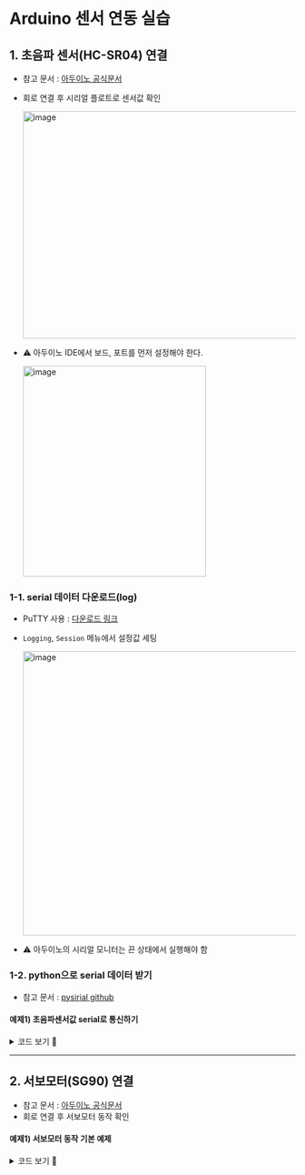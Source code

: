 # Arduino 센서 연동 실습

## 1. 초음파 센서(HC-SR04) 연결
- 참고 문서 : [아두이노 공식문서](https://projecthub.arduino.cc/Isaac100/getting-started-with-the-hc-sr04-ultrasonic-sensor-7cabe1)
- 회로 연결 후 시리얼 플로트로 센서값 확인
  
  <img width="800" height="400" alt="image" src="https://github.com/user-attachments/assets/8e96a853-439c-44e5-9ca5-a981de8eda10" />
- ⚠️ 아두이노 IDE에서 보드, 포트를 먼저 설정해야 한다.

  <img width="322" height="371" alt="image" src="https://github.com/user-attachments/assets/bfcebb24-2056-4452-a26d-99afb36a48aa" />


### 1-1. serial 데이터 다운로드(log)
- PuTTY 사용 : [다운로드 링크](https://www.chiark.greenend.org.uk/~sgtatham/putty/latest.html)
- `Logging`, `Session` 메뉴에서 설정값 세팅

  <img width="800" height="500" alt="image" src="https://github.com/user-attachments/assets/1bf0a10a-79d3-4e97-b157-3fd6c6e7d16c" />

- ⚠️ 아두이노의 시리얼 모니터는 끈 상태에서 실행해야 함

### 1-2. python으로 serial 데이터 받기
- 참고 문서 : [pysirial github](https://github.com/pyserial/pyserial)

#### 예제1) 초음파센서값 serial로 통신하기
<details>
<summary>코드 보기 🔽</summary>
  
```python
import serial
import time

# 전역 변수
connection = None
current_distance = 0

def connect_sensor(port='COM3'):
    global connection
    try:
        connection = serial.Serial(port, 9600)
        time.sleep(2)
        print("연결 성공")
        return True
    except:
        print("연결 실패")
        return False
    
def read_distance():
    global connection, current_distance
    if connection and connection.in_waiting > 0:
        data = connection.readline().decode().strip()
        try:
            distance = float(data)
            current_distance = distance
            return distance
        except:
            pass
        return None
    
    
def main():
    if connect_sensor():
        for i in range(10):
            dist = read_distance()
            if dist:
                print(f"거리 : {dist}cm")
            time.sleep(0.5)
            

if __name__ == "__main__":
    main()
    
```
</details>

---

## 2. 서보모터(SG90) 연결

- 참고 문서 : [아두이노 공식문서](https://docs.arduino.cc/learn/electronics/servo-motors/)
- 회로 연결 후 서보모터 동작 확인

#### 예제1) 서보모터 동작 기본 예제
<details>
<summary>코드 보기 🔽</summary>

```c++
#include <Servo.h>

Servo myservo;  // create servo object to control a servo
// twelve servo objects can be created on most boards

int pos = 0;    // variable to store the servo position

void setup() {
  myservo.attach(6);  // 아두이노와 연결된 핀 번호 설정
}

void loop() {
  for (pos = 0; pos <= 180; pos += 1) { // goes from 0 degrees to 180 degrees
    // in steps of 1 degree
    myservo.write(pos);              // tell servo to go to position in variable 'pos'
    delay(15);                       // waits 15ms for the servo to reach the position
  }
  for (pos = 180; pos >= 0; pos -= 1) { // goes from 180 degrees to 0 degrees
    myservo.write(pos);              // tell servo to go to position in variable 'pos'
    delay(15);                       // waits 15ms for the servo to reach the position
  }
}
```

</details>

